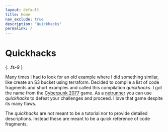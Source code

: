 ```yaml
---
layout: default
title: Home
nav_exclude: true
description: "Quickhacks"
permalink: /
---
```


# Quickhacks
{: .fs-9 }

Many times I had to look for an old example where I did something similar, like create an S3 bucket using terraform.
Decided to compile a list of code fragments and short examples and called this compilation _quickhacks_. I got the name
from the [Cyberpunk 2077](https://www.cyberpunk.net/) game. As
a [netrunner](https://cyberpunk.fandom.com/wiki/Netrunner) you can use _quickhacks_ to defeat your challenges and
proceed. I love that game despite its many flaws.

The _quickhacks_ are not meant to be a tutorial nor to provide detailed descriptions. Instead these are meant to be a
quick reference of code fragments.

